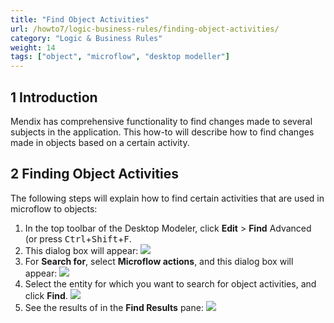 ```yaml
---
title: "Find Object Activities"
url: /howto7/logic-business-rules/finding-object-activities/
category: "Logic & Business Rules"
weight: 14
tags: ["object", "microflow", "desktop modeller"]
---
```


## 1 Introduction

Mendix has comprehensive functionality to find changes made to several subjects in the application. This how-to will describe how to find changes made in objects based on a certain activity.

## 2 Finding Object Activities

The following steps will explain how to find certain activities that are used in microflow to objects:

1.  In the top toolbar of the Desktop Modeler, click **Edit** > **Find** Advanced (or press <kbd>Ctrl</kbd>+<kbd>Shift</kbd>+<kbd>F</kbd>.
2.  This dialog box will appear:
    ![](/attachments/howto7/logic-business-rules/finding-object-activities/18581632.png)
3.  For **Search for**, select **Microflow actions**, and this dialog box will appear:
    ![](/attachments/howto7/logic-business-rules/finding-object-activities/18581631.png)
4.  Select the entity for which you want to search for object activities, and click **Find**.
    ![](/attachments/howto7/logic-business-rules/finding-object-activities/18581630.png)
5.  See the results of in the **Find Results** pane:
    ![](/attachments/howto7/logic-business-rules/finding-object-activities/18581629.png)

